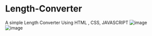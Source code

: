 # Length-Converter
A simple Length Converter Using HTML , CSS, JAVASCRIPT
![image](https://github.com/D-4-DIBAKAR/Length-Converter/assets/71878062/951afee5-6f64-495c-8495-3226c02125b2)
<br>
![image](https://github.com/D-4-DIBAKAR/Length-Converter/assets/71878062/c3ce9075-104d-44f5-acbb-4c29dbac883e)


